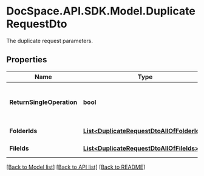# DocSpace.API.SDK.Model.DuplicateRequestDto
The duplicate request parameters.

## Properties

Name | Type | Description | Notes
------------ | ------------- | ------------- | -------------
**ReturnSingleOperation** | **bool** | Specifies whether to return only the current operation | [optional] 
**FolderIds** | [**List&lt;DuplicateRequestDtoAllOfFolderIds&gt;**](DuplicateRequestDtoAllOfFolderIds.md) | The list of folder IDs. | [optional] 
**FileIds** | [**List&lt;DuplicateRequestDtoAllOfFileIds&gt;**](DuplicateRequestDtoAllOfFileIds.md) | The list of file IDs. | [optional] 

[[Back to Model list]](../README.md#documentation-for-models) [[Back to API list]](../README.md#documentation-for-api-endpoints) [[Back to README]](../README.md)

